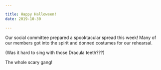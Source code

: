 ```yaml
---

title: Happy Halloween!
date: 2019-10-30 

---
```

  
<!-- ![Table of Halloween Goodies](/images/20191029_203628.jpg "Spooktacular Spread") -->

Our social committee prepared a spooktacular spread this week! Many of our members got into the spirit and donned costumes for our rehearsal. 

(Was it hard to sing with those Dracula teeth???)

<!-- ![Witches group photo.](/images/20191029_203816.jpg "Which witch?")

The second soprano coven. 

![An angel and a devil posing together](/images/20191029_203753.jpg "Good and Evil")Calling a truce for one night?

![Group shot of all the choir members in costume](/images/20191029_203715.jpg "The whole scary bunch!") -->

The whole scary gang!
